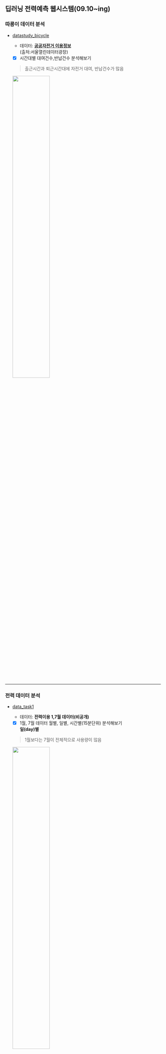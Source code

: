 ## 딥러닝 전력예측 웹시스템(09.10~ing)   
  ### 따릉이 데이터 분석  
   - [datastudy_bicycle](https://github.com/Jimin980921/DeepLearning_websys/blob/master/datastudy_bicycle.ipynb)  
      - 데이터: __[공공자전거 이용정보](http://data.seoul.go.kr/dataList/OA-15245/F/1/datasetView.do)__   
      (출처:서울열린데이터광장)  
      
      -  [x] 시간대별 대여건수,반납건수 분석해보기  
      > 출근시간과 퇴근시간대에 자전거 대여, 반납건수가 많음  
      <img src="https://user-images.githubusercontent.com/57060127/95681212-91841400-0c19-11eb-9b68-81457d68d4ed.JPG" width=50%>
      <br>
      
   --------------------------------------------------------------------------------------------
   ### 전력 데이터 분석   
   - [data_task1](https://github.com/Jimin980921/DeepLearning_websys/blob/master/data_task1.ipynb)  
      - 데이터: __전력이용 1,7월 데이터(비공개)__    
     
      -  [x] 1월, 7월 데이터 월별, 일별, 시간별(15분단위) 분석해보기  
      __일(day)별__  
      > 1월보다는 7월이 전체적으로 사용량이 많음  
      <img src="https://user-images.githubusercontent.com/57060127/95681081-d8bdd500-0c18-11eb-9380-a979057b6a34.JPG" width=50%>  
      
      __시간(15분)별__   
      > 1월과 7월모두 아침 9시와 저녁 6시에 전력사용량 peak  
      > 새벽시간대보다 출근시간~퇴근시간대에 전력사용량이 많음   
      <img src="https://user-images.githubusercontent.com/57060127/95681080-d78ca800-0c18-11eb-8af6-cc74253fc09d.JPG" width=50%>  
      <br>
      
   - [data_task2](https://github.com/Jimin980921/DeepLearning_websys/blob/master/data_task2.ipynb)   
      -  [x] 요일별 분석해보기  
      > 일요일의 전력사용량이 상대적으로 낮은것으로보아 휴일에 전력사용량이 낮음  
      <img src="https://user-images.githubusercontent.com/57060127/95680939-0f472000-0c18-11eb-809c-296266b96c87.JPG" width=50%>
      <br>
      
   - [LSTM(ver.2)](https://github.com/Jimin980921/DeepLearning_websys/blob/master/data_task2.ipynb)  
      - 데이터: __전력이용 1,7월 데이터(비공개)__   
      
      -  [x] LSTM 분석   
      -  [x] LSTM 파라미터변경  
      -  [x] 온도요인추가하기  
      -  [x] 전력요인으로만 예측한것vs전력+온도요인예측 정확도 비교  
      
      i) optimizer= adam  
       __전력만__ 평균 오차율= 0.06  
       __전력+온도__ 평균 오차율= 0.46  
   
      ii) optimizer= RMSProp   
       __전력만__ 평균 오차율= 2.73  
       __전력+온도__ 평균 오차율= 3.33  
      > 전력만 사용했을때가 전력+온도를 함께 사용했을때보다 정확도가 높은 것을 알 수 있음  
      <br>
      
   - [LSTM(ver.4)](https://github.com/Jimin980921/DeepLearning_websys/blob/master/LSTM(ver.4).ipynb)  
      - 데이터: __전력이용 1년 데이터(비공개)__   
      
      -  [x] 전력요인으로만 예측한것vs전력+온도요인예측 정확도 비교  
      
      __전력만__ 평균절대비오차= 3.04   
      <img src="https://user-images.githubusercontent.com/57060127/102181907-b2edce80-3eee-11eb-8781-33fabfafb7b1.JPG" width=50%>
      
      __전력+온도__ 평균절대비오차= 4.54  
      <img src="https://user-images.githubusercontent.com/57060127/102181902-b1bca180-3eee-11eb-8704-5619780ad346.JPG" width=50%>
      
      > 전력만 사용했을때가 전력+온도를 함께 사용했을때보다 정확도 높은 것을 확인  
      <br>
      
   - [CNN+LSTM 하이브리드모델](https://github.com/Jimin980921/DeepLearning_websys/blob/master/CNN%2BLSTM(per_season).ipynb)  
      - 데이터: __전력이용 1년 데이터(비공개)__  
      -  [x] 계절성 모델  
 -  봄(3-5월)  
 
__전력(2.97)__            |  __전력+온도(2.96)__
:-------------------------:|:-------------------------:
<img src="https://user-images.githubusercontent.com/57060127/109316509-0b4a3080-788f-11eb-8188-6926bc517e62.png" width="300" height="150"> | <img src="https://user-images.githubusercontent.com/57060127/109316610-26b53b80-788f-11eb-9d55-35ffe772056e.png" width="300" height="150">|
|2.97|2.96|


-  여름(6-8월)    

__전력(17.57)__            |  __전력+온도(17.34)__
:-------------------------:|:-------------------------:
<img src="https://user-images.githubusercontent.com/57060127/109317213-d2f72200-788f-11eb-9c90-db827e178b8b.png" width="300" height="150"> | <img src="https://user-images.githubusercontent.com/57060127/109317251-de4a4d80-788f-11eb-9c5c-8915f6c9b163.png" width="300" height="150">


-  가을(9-11월)  

__전력(5.03)__            |  __전력+온도(5.05)__
:-------------------------:|:-------------------------:
<img src="https://user-images.githubusercontent.com/57060127/109317509-1fdaf880-7890-11eb-85f2-932f02c47633.png" width="300" height="150"> | <img src="https://user-images.githubusercontent.com/57060127/109317550-29646080-7890-11eb-9602-9b788518d5b3.png" width="300" height="150">

-  겨울(12-2월)  

__전력(5.86)__            |  __전력+온도(6.32)__
:-------------------------:|:-------------------------:
<img src="https://user-images.githubusercontent.com/57060127/109317633-41d47b00-7890-11eb-8d59-9ca40ab5b0c9.png" width="300" height="150"> | <img src="https://user-images.githubusercontent.com/57060127/109317678-4ac54c80-7890-11eb-85ec-2a97c78160ec.png" width="300" height="150">  
> 전력만 사용했을때가 전력+온도를 함께 사용했을때보다 정확도 높은 것을 확인   
<br>


-  [LSTM 최종모델](https://github.com/Jimin980921/DeepLearning_websys/blob/master/LSTM(per_season).ipynb)  
      - 데이터: __전력이용 1년 데이터(비공개)__  
      -  [x] 계절성 모델   
    
 -  봄(3-5월)   
 
__전력(2.95)__            |  __전력+온도(8.40)__
:-------------------------:|:-------------------------:
<img src="https://user-images.githubusercontent.com/57060127/109319874-b7d9e180-7892-11eb-935d-df2e7bca65da.png" width="300" height="150"> | <img src="https://user-images.githubusercontent.com/57060127/109319907-c627fd80-7892-11eb-825a-08b8f80b0c64.png" width="300" height="150">


-  여름(6-8월)   

__전력(3.21)__            |  __전력+온도(10.95)__
:-------------------------:|:-------------------------:
<img src="https://user-images.githubusercontent.com/57060127/109319954-d2ac5600-7892-11eb-8dd4-37a0c4469f54.png" width="300" height="150"> | <img src="https://user-images.githubusercontent.com/57060127/109319986-dc35be00-7892-11eb-9ef3-a3f71e42c404.png" width="300" height="150">


-  가을(9-11월)   

__전력(3.11)__            |  __전력+온도(6.37)__
:-------------------------:|:-------------------------:
<img src="https://user-images.githubusercontent.com/57060127/109320036-e8218000-7892-11eb-8ceb-5f10a5da3ea9.png" width="300" height="150"> | <img src="https://user-images.githubusercontent.com/57060127/109320069-f374ab80-7892-11eb-90a5-7851ee9438d0.png" width="300" height="150">

-  겨울(12-2월)  

__전력(3.65)__            |  __전력+온도(4.55)__
:-------------------------:|:-------------------------:
<img src="https://user-images.githubusercontent.com/57060127/109320118-02f3f480-7893-11eb-9058-3c609a8f7639.png" width="300" height="150"> | <img src="https://user-images.githubusercontent.com/57060127/109320152-0be4c600-7893-11eb-9ce2-741c0d3e9043.png" width="300" height="150">     
> 전력만 사용했을때가 전력+온도를 함께 사용했을때보다 정확도 높은 것을 확인  
<br>
      
---------------------------------------------------------------------------------------------------------------
   ### Web개발실습  
   - Flask   
   설치: pip install flask (flask 웹 프레임워크 사용)    
   __anaconda prompt 관리자모드 -> 경로이동__   
      - app.py  
         python app.py 실행  
      - routing.py  
         python routing.py 실행  
   <br> 
   

  
   
   
   
   
   
  
   
  
      
  
  
